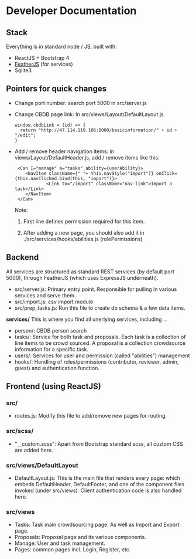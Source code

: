 # Developer Documentation

## Stack
Everything is in standard node / JS, built with:
- ReactJS + Bootstrap 4
- [FeatherJS](https://docs.feathersjs.com/) (for services)
- Sqlite3

## Pointers for quick changes 
 - Change port number: search port 5000 in src/server.js
 - Change CBDB page link: In src/views/Layout/DefaultLayout.js

       window.cbdbLink = (id) => {
         return "http://47.114.119.106:8000/basicinformation/" + id + "/edit";
       }

 - Add / remove header navigation items: In views/Layout/DefaultHeader.js, add / remove items like this: 

        <Can I="manage" a="tasks" ability={userAbility}>
           <NavItem className={" "+ this.navStyle("import")} onClick={this.navClicked.bind(this, "import")}>
                   <Link to="/import" className="nav-link">Import a task</Link>
           </NavItem>
        </Can>
     
     Note:
     
     1. First line defines permission required for this item. 

     2. After adding a new page, you should also add it in ./src/services/hooks/abilities.js (rolePermissions)

## Backend 
All services are structured as standard REST services (by default port 5000), through FeatherJS (which uses ExpressJS underneath).

- src/server.js: Primary entry point. Responsible for pulling in various services and serve them.
- src/import.js: csv import module
- src/prep_tasks.js: Run this file to create db schema & a few data items.

**services/**
This is where you find all unerlying services, including ...
 - person/: CBDB person search
 - tasks/: Service for both task and proposals. Each task is a collection of line items to be crowd sourced. A proposal is a collection crowdsource information for a specific task.
 - users/: Services for user and permission (called "abilities") management
 - hooks/: Handling of roles/permissions (contributor, reviewer, admin, guest) and authentication function.
 

## Frontend (using ReactJS)
### src/
 - routes.js: Modify this file to add/remove new pages for routing.
 
### src/scss/
 - "__custom.scss": Apart from Bootstrap standard scss, all custom CSS are added here.
 
### src/views/DefaultLayout
 - DefaultLayout.js: This is the main file that renders every page: which embeds DefaultHeader, DefaultFooter, and one of the component files invoked (under src/views). Client authentication code is also handled here.
 
### src/views
 - Tasks: Task main crowdsourcing page. As well as Import and Export page.
 - Proposals: Proposal page and its various components.
 - Manage: User and task management.
 - Pages: common pages incl. Login, Register, etc.

 
